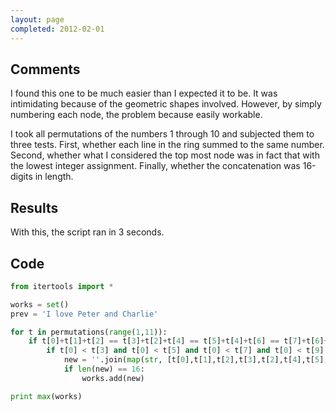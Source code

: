 ```yaml
---
layout: page
completed: 2012-02-01
---
```


## Comments

I found this one to be much easier than I expected it to be. It was
intimidating because of the geometric shapes involved. However, by simply
numbering each node, the problem because easily workable.

I took all permutations of the numbers 1 through 10 and subjected them to three
tests. First, whether each line in the ring summed to the same number.  Second,
whether what I considered the top most node was in fact that with the lowest
integer assignment. Finally, whether the concatenation was 16-digits in length.

## Results

With this, the script ran in 3 seconds.

## Code

```python
from itertools import *

works = set()
prev = 'I love Peter and Charlie'

for t in permutations(range(1,11)):
	if t[0]+t[1]+t[2] == t[3]+t[2]+t[4] == t[5]+t[4]+t[6] == t[7]+t[6]+t[8] == t[9]+t[8]+t[1]:
		if t[0] < t[3] and t[0] < t[5] and t[0] < t[7] and t[0] < t[9]:
			new = ''.join(map(str, [t[0],t[1],t[2],t[3],t[2],t[4],t[5],t[4],t[6],t[7],t[6],t[8],t[9],t[8],t[1]]))
			if len(new) == 16:
				works.add(new)

print max(works)
```
